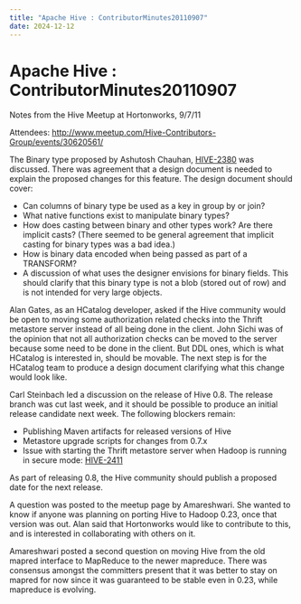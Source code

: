 ```yaml
---
title: "Apache Hive : ContributorMinutes20110907"
date: 2024-12-12
---
```










# Apache Hive : ContributorMinutes20110907






Notes from the Hive Meetup at Hortonworks, 9/7/11


Attendees: <http://www.meetup.com/Hive-Contributors-Group/events/30620561/>


The Binary type proposed by Ashutosh Chauhan, [HIVE-2380](https://issues.apache.org/jira/browse/HIVE-2380) was discussed. There was agreement that a design document is needed to explain the proposed changes for this feature. The design document should cover:


* Can columns of binary type be used as a key in group by or join?
* What native functions exist to manipulate binary types?
* How does casting between binary and other types work? Are there implicit casts? (There seemed to be general agreement that implicit casting for binary types was a bad idea.)
* How is binary data encoded when being passed as part of a TRANSFORM?
* A discussion of what uses the designer envisions for binary fields. This should clarify that this binary type is not a blob (stored out of row) and is not intended for very large objects.


Alan Gates, as an HCatalog developer, asked if the Hive community would be open to moving some authorization related checks into the Thrift metastore server instead of all being done in the client. John Sichi was of the opinion that not all authorization checks can be moved to the server because some need to be done in the client. But DDL ones, which is what HCatalog is interested in, should be movable. The next step is for the HCatalog team to produce a design document clarifying what this change would look like.


Carl Steinbach led a discussion on the release of Hive 0.8. The release branch was cut last week, and it should be possible to produce an initial release candidate next week. The following blockers remain:


* Publishing Maven artifacts for released versions of Hive
* Metastore upgrade scripts for changes from 0.7.x
* Issue with starting the Thrift metastore server when Hadoop is running in secure mode: [HIVE-2411](https://issues.apache.org/jira/browse/HIVE-2411)


As part of releasing 0.8, the Hive community should publish a proposed date for the next release.


A question was posted to the meetup page by Amareshwari. She wanted to know if anyone was planning on porting Hive to Hadoop 0.23, once that version was out. Alan said that Hortonworks would like to contribute to this, and is interested in collaborating with others on it.


Amareshwari posted a second question on moving Hive from the old mapred interface to MapReduce to the newer mapreduce. There was consensus amongst the committers present that it was better to stay on mapred for now since it was guaranteed to be stable even in 0.23, while mapreduce is evolving.



 

 

